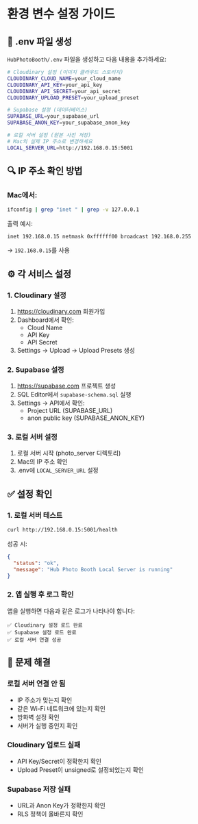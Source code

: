 # 환경 변수 설정 가이드

## 📝 .env 파일 생성

`HubPhotoBooth/.env` 파일을 생성하고 다음 내용을 추가하세요:

```bash
# Cloudinary 설정 (이미지 클라우드 스토리지)
CLOUDINARY_CLOUD_NAME=your_cloud_name
CLOUDINARY_API_KEY=your_api_key
CLOUDINARY_API_SECRET=your_api_secret
CLOUDINARY_UPLOAD_PRESET=your_upload_preset

# Supabase 설정 (데이터베이스)
SUPABASE_URL=your_supabase_url
SUPABASE_ANON_KEY=your_supabase_anon_key

# 로컬 서버 설정 (원본 사진 저장)
# Mac의 실제 IP 주소로 변경하세요
LOCAL_SERVER_URL=http://192.168.0.15:5001
```

## 🔍 IP 주소 확인 방법

### Mac에서:
```bash
ifconfig | grep "inet " | grep -v 127.0.0.1
```

출력 예시:
```
inet 192.168.0.15 netmask 0xffffff00 broadcast 192.168.0.255
```

→ `192.168.0.15`를 사용

## ⚙️ 각 서비스 설정

### 1. Cloudinary 설정
1. https://cloudinary.com 회원가입
2. Dashboard에서 확인:
   - Cloud Name
   - API Key  
   - API Secret
3. Settings → Upload → Upload Presets 생성

### 2. Supabase 설정
1. https://supabase.com 프로젝트 생성
2. SQL Editor에서 `supabase-schema.sql` 실행
3. Settings → API에서 확인:
   - Project URL (SUPABASE_URL)
   - anon public key (SUPABASE_ANON_KEY)

### 3. 로컬 서버 설정
1. 로컬 서버 시작 (photo_server 디렉토리)
2. Mac의 IP 주소 확인
3. .env에 `LOCAL_SERVER_URL` 설정

## ✅ 설정 확인

### 1. 로컬 서버 테스트
```bash
curl http://192.168.0.15:5001/health
```

성공 시:
```json
{
  "status": "ok",
  "message": "Hub Photo Booth Local Server is running"
}
```

### 2. 앱 실행 후 로그 확인

앱을 실행하면 다음과 같은 로그가 나타나야 합니다:

```
✅ Cloudinary 설정 로드 완료
✅ Supabase 설정 로드 완료  
✅ 로컬 서버 연결 성공
```

## 🚨 문제 해결

### 로컬 서버 연결 안 됨
- IP 주소가 맞는지 확인
- 같은 Wi-Fi 네트워크에 있는지 확인
- 방화벽 설정 확인
- 서버가 실행 중인지 확인

### Cloudinary 업로드 실패
- API Key/Secret이 정확한지 확인
- Upload Preset이 unsigned로 설정되었는지 확인

### Supabase 저장 실패
- URL과 Anon Key가 정확한지 확인
- RLS 정책이 올바른지 확인
